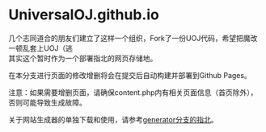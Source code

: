 # UniversalOJ.github.io
几个志同道合的朋友们建立了这样一个组织，Fork了一份UOJ代码，希望把魔改一顿乱套上UOJ（逃  
其实这个暂时作为一个部署指北的网页存储地。

在本分支进行页面的修改增删将会在提交后自动构建并部署到Github Pages。

注意：如果需要增删页面，请确保content.php内有相关页面信息（首页除外），否则可能导致生成故障。

关于网站生成器的单独下载和使用，请参考[generator分支的指北](https://github.com/UniversalOJ/UniversalOJ.github.io/blob/generator/README.md)。


